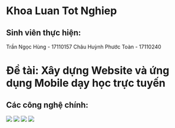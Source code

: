 # Khoa Luan Tot Nghiep
## Sinh viên thực hiện:
 Trần Ngọc Hùng - 17110157
 Châu Huỳnh Phước Toàn - 17110240
# Đề tài: Xây dựng Website và ứng dụng Mobile dạy học trực tuyến
## Các công nghệ chính:
 <img src="https://resources.stdio.vn/content/article/cai-dat-va-tao-project-angular-dau-tien/thumbnail-hd/blob-1600704792561@960x540.jpg">
 <img src="https://comdy.vn/content/images/2021/03/asp-net-core.jpg">
 <img src="https://encrypted-tbn0.gstatic.com/images?q=tbn:ANd9GcRPw7e1oXI5SnkykpcQkyJR2ymbSMs0XS4dDuZojsvzV0rNP6k6nLkrLpMD0PMXVltIMxk&usqp=CAU">
 <img src="https://blog.sqlauthority.com/wp-content/uploads/2008/12/ssms.png">
 
